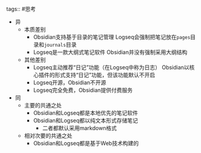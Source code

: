 tags:: #思考

- 异
	- 本质差别
		- Obsidian支持基于目录的笔记管理
		  Logseq会强制把笔记放在`pages`目录和`journals`目录
		- Logseq是一款大纲式笔记软件
		  Obsidian并没有强制采用大纲结构
	- 其他差别
		- Logseq主动推荐“日记”功能（在Logseq中称为日志）
		  Obsidian以核心插件的形式支持“日记”功能，但该功能默认不开启
		- Logseq开源，Obsidian不开源
		- Logseq完全免费，Obsidian提供付费服务
- 同
	- 主要的共通之处
		- Obsidian和Logseq都是本地优先的笔记软件
		- Obsidian和Logseq都以纯文本形式存储笔记
			- 二者都默认采用markdown格式
	- 相对次要的共通之处
		- Obsidian和Logseq都是基于Web技术构建的